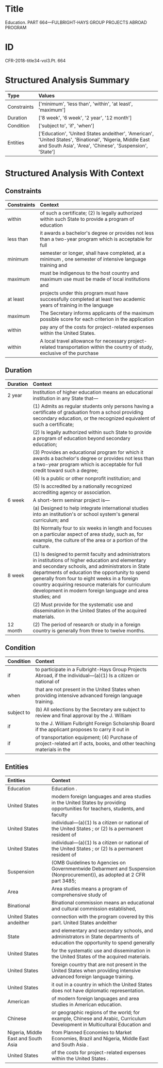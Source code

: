# Title

 Education. PART 664—FULBRIGHT-HAYS GROUP PROJECTS ABROAD PROGRAM


# ID

 CFR-2018-title34-vol3.Pt. 664


# Structured Analysis Summary

| Type        | Values                                                                                                                                                               |
|:------------|:---------------------------------------------------------------------------------------------------------------------------------------------------------------------|
| Constraints | ['minimum', 'less than', 'within', 'at least', 'maximum']                                                                                                            |
| Duration    | ['8 week', '6 week', '2 year', '12 month']                                                                                                                           |
| Condition   | ['subject to', 'if', 'when']                                                                                                                                         |
| Entities    | ['Education', 'United States andeither', 'American', 'United States', 'Binational', 'Nigeria, Middle East and South Asia', 'Area', 'Chinese', 'Suspension', 'State'] |


# Structured Analysis With Context

 


## Constraints

| Constraints   | Context                                                                                                                      |
|:--------------|:-----------------------------------------------------------------------------------------------------------------------------|
| within        | of such a certificate; (2) Is legally authorized within such State to provide a program of education                         |
| less than     | it awards a bachelor's degree or provides not less than a two-year program which is acceptable for full                      |
| minimum       | semester or longer, shall have completed, at a minimum , one semester of intensive language training and                     |
| maximum       | must be indigenous to the host country and maximum use must be made of local institutions and                                |
| at least      | projects under this program must have successfully completed at least two academic years of training in the language         |
| maximum       | The Secretary informs applicants of the  maximum possible score for each criterion in the application                        |
| within        | pay any of the costs for project-related expenses within  the United States.                                                 |
| within        | A local travel allowance for necessary project-related transportation within the country of study, exclusive of the purchase |


## Duration

| Duration   | Context                                                                                                                                                                                                                                                                                                                                                                       |
|:-----------|:------------------------------------------------------------------------------------------------------------------------------------------------------------------------------------------------------------------------------------------------------------------------------------------------------------------------------------------------------------------------------|
| 2 year     | Institution of higher education means an educational institution in any State that&#8212;                                                                                                                                                                                                                                                                                     |
|            |               (1) Admits as regular students only persons having a certificate of graduation from a school providing secondary education, or the recognized equivalent of such a certificate;                                                                                                                                                                                 |
|            |               (2) Is legally authorized within such State to provide a program of education beyond secondary education;                                                                                                                                                                                                                                                       |
|            |               (3) Provides an educational program for which it awards a bachelor's degree or provides not less than a two-year program which is acceptable for full credit toward such a degree;                                                                                                                                                                              |
|            |               (4) Is a public or other nonprofit institution; and                                                                                                                                                                                                                                                                                                             |
|            |               (5) Is accredited by a nationally recognized accrediting agency or association.                                                                                                                                                                                                                                                                                 |
| 6 week     | A short-term seminar project is&#8212;                                                                                                                                                                                                                                                                                                                                        |
|            |               (a) Designed to help integrate international studies into an institution's or school system's general curriculum; and                                                                                                                                                                                                                                           |
|            |               (b) Normally four to six weeks in length and focuses on a particular aspect of area study, such as, for example, the culture of the area or a portion of the culture.                                                                                                                                                                                           |
| 8 week     | (1) Is designed to permit faculty and administrators in institutions of higher education and elementary and secondary schools, and administrators in State departments of education the opportunity to spend generally from four to eight weeks in a foreign country acquiring resource materials for curriculum development in modern foreign language and area studies; and |
|            |               (2) Must provide for the systematic use and dissemination in the United States of the acquired materials.                                                                                                                                                                                                                                                       |
| 12 month   | (2) The period of research or study in a foreign country is generally from three to twelve months.                                                                                                                                                                                                                                                                            |


## Condition

| Condition   | Context                                                                                                              |
|:------------|:---------------------------------------------------------------------------------------------------------------------|
| if          | to participate in a Fulbright-Hays Group Projects Abroad, if the individual&#8212;(a)(1) Is a citizen or national of |
| when        | that are not present in the United States when  providing intensive advanced foreign language training.              |
| subject to  | (b) All selections by the Secretary are  subject to review and final approval by the J. William                      |
| if          | to the J. William Fulbright Foreign Scholarship Board if the applicant proposes to carry it out in                   |
| if          | of transportation equipment; (4) Purchase of project-related art if acts, books, and other teaching materials in the |


## Entities

| Entities                            | Context                                                                                                                       |
|:------------------------------------|:------------------------------------------------------------------------------------------------------------------------------|
| Education                           | Education .                                                                                                                   |
| United States                       | modern foreign languages and area studies in the United States by providing opportunities for teachers, students, and faculty |
| United States                       | individual&#8212;(a)(1) Is a citizen or national of the United States ; or (2) Is a permanent resident of                     |
| United States                       | individual&#8212;(a)(1) Is a citizen or national of the United States ; or (2) Is a permanent resident of                     |
| Suspension                          | (OMB Guidelines to Agencies on Governmentwide Debarment and Suspension (Nonprocurement)), as adopted at 2 CFR part 3485;      |
| Area                                | Area studies means a program of comprehensive study of                                                                        |
| Binational                          | Binational commission means an educational and cultural commission established,                                               |
| United States andeither             | connection with the program covered by this part. United States andeither                                                     |
| State                               | and elementary and secondary schools, and administrators in State departments of education the opportunity to spend generally |
| United States                       | for the systematic use and dissemination in the United States  of the acquired materials.                                     |
| United States                       | foreign country that are not present in the United States  when providing intensive advanced foreign language training.       |
| United States                       | it out in a country in which the United States  does not have diplomatic representation.                                      |
| American                            | of modern foreign languages and area studies in American  education.                                                          |
| Chinese                             | or geographic regions of the world; for example, Chinese and Arabic, Curriculum Development in Multicultural Education and    |
| Nigeria, Middle East and South Asia | from Planned Economies to Market Economies, Brazil and Nigeria, Middle East and South Asia .                                  |
| United States                       | of the costs for project-related expenses within the United States .                                                          |


